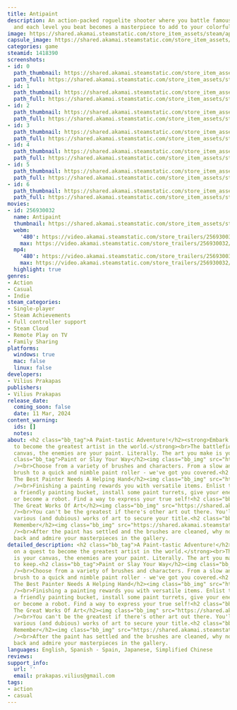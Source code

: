 ```yaml
---
title: Antipaint
description: An action-packed roguelite shooter where you battle famous works of art
  and each level you beat becomes a masterpiece to add to your colorful collection.
image: https://shared.akamai.steamstatic.com/store_item_assets/steam/apps/1418390/header.jpg?t=1726637937
capsule_image: https://shared.akamai.steamstatic.com/store_item_assets/steam/apps/1418390/capsule_231x87.jpg?t=1726637937
categories: game
steamid: 1418390
screenshots:
- id: 0
  path_thumbnail: https://shared.akamai.steamstatic.com/store_item_assets/steam/apps/1418390/ss_ec206ea89b55bb98334225919d921532d8dd80b3.600x338.jpg?t=1726637937
  path_full: https://shared.akamai.steamstatic.com/store_item_assets/steam/apps/1418390/ss_ec206ea89b55bb98334225919d921532d8dd80b3.1920x1080.jpg?t=1726637937
- id: 1
  path_thumbnail: https://shared.akamai.steamstatic.com/store_item_assets/steam/apps/1418390/ss_f8156b0417096e12a4d1d3f02c677244b693f833.600x338.jpg?t=1726637937
  path_full: https://shared.akamai.steamstatic.com/store_item_assets/steam/apps/1418390/ss_f8156b0417096e12a4d1d3f02c677244b693f833.1920x1080.jpg?t=1726637937
- id: 2
  path_thumbnail: https://shared.akamai.steamstatic.com/store_item_assets/steam/apps/1418390/ss_04e82acf6f7a470be5bae6e0113290233bd59f8c.600x338.jpg?t=1726637937
  path_full: https://shared.akamai.steamstatic.com/store_item_assets/steam/apps/1418390/ss_04e82acf6f7a470be5bae6e0113290233bd59f8c.1920x1080.jpg?t=1726637937
- id: 3
  path_thumbnail: https://shared.akamai.steamstatic.com/store_item_assets/steam/apps/1418390/ss_afc8bf3692cf9dca4e5cd95651b68b792e7adfea.600x338.jpg?t=1726637937
  path_full: https://shared.akamai.steamstatic.com/store_item_assets/steam/apps/1418390/ss_afc8bf3692cf9dca4e5cd95651b68b792e7adfea.1920x1080.jpg?t=1726637937
- id: 4
  path_thumbnail: https://shared.akamai.steamstatic.com/store_item_assets/steam/apps/1418390/ss_164ef669118a1c1d2f86f63793e5d222f266f60e.600x338.jpg?t=1726637937
  path_full: https://shared.akamai.steamstatic.com/store_item_assets/steam/apps/1418390/ss_164ef669118a1c1d2f86f63793e5d222f266f60e.1920x1080.jpg?t=1726637937
- id: 5
  path_thumbnail: https://shared.akamai.steamstatic.com/store_item_assets/steam/apps/1418390/ss_688f5a139cbfa3f6bb2d3f57caed644cef7e10f9.600x338.jpg?t=1726637937
  path_full: https://shared.akamai.steamstatic.com/store_item_assets/steam/apps/1418390/ss_688f5a139cbfa3f6bb2d3f57caed644cef7e10f9.1920x1080.jpg?t=1726637937
- id: 6
  path_thumbnail: https://shared.akamai.steamstatic.com/store_item_assets/steam/apps/1418390/ss_8c5cab1433e245773333a621d463f2cdd2b7088b.600x338.jpg?t=1726637937
  path_full: https://shared.akamai.steamstatic.com/store_item_assets/steam/apps/1418390/ss_8c5cab1433e245773333a621d463f2cdd2b7088b.1920x1080.jpg?t=1726637937
movies:
- id: 256930032
  name: Antipaint
  thumbnail: https://shared.akamai.steamstatic.com/store_item_assets/steam/apps/256930032/movie.293x165.jpg?t=1683091939
  webm:
    '480': https://video.akamai.steamstatic.com/store_trailers/256930032/movie480_vp9.webm?t=1683091939
    max: https://video.akamai.steamstatic.com/store_trailers/256930032/movie_max_vp9.webm?t=1683091939
  mp4:
    '480': https://video.akamai.steamstatic.com/store_trailers/256930032/movie480.mp4?t=1683091939
    max: https://video.akamai.steamstatic.com/store_trailers/256930032/movie_max.mp4?t=1683091939
  highlight: true
genres:
- Action
- Casual
- Indie
steam_categories:
- Single-player
- Steam Achievements
- Full controller support
- Steam Cloud
- Remote Play on TV
- Family Sharing
platforms:
  windows: true
  mac: false
  linux: false
developers:
- Vilius Prakapas
publishers:
- Vilius Prakapas
release_date:
  coming_soon: false
  date: 11 Mar, 2024
content_warning:
  ids: []
  notes:
about: <h2 class="bb_tag">A Paint-tastic Adventure!</h2><strong>Embark on a quest
  to become the greatest artist in the world.</strong><br>The battlefield is your
  canvas, the enemies are your paint. Literally. The art you make is yours to keep.<h2
  class="bb_tag">Paint or Slay Your Way</h2><img class="bb_img" src="https://shared.akamai.steamstatic.com/store_item_assets/steam/apps/1418390/extras/brush_previews.gif?t=1726637937"
  /><br>Choose from a variety of brushes and characters. From a slow and steady thick
  brush to a quick and nimble paint roller - we've got you covered.<h2 class="bb_tag">Even
  The Best Painter Needs A Helping Hand</h2><img class="bb_img" src="https://shared.akamai.steamstatic.com/store_item_assets/steam/apps/1418390/extras/item_previews.gif?t=1726637937"
  /><br>Finishing a painting rewards you with versatile items. Enlist the help of
  a friendly painting bucket, install some paint turrets, give your enemies moustaches
  or become a robot. Find a way to express your true self!<h2 class="bb_tag">Face
  The Great Works Of Art</h2><img class="bb_img" src="https://shared.akamai.steamstatic.com/store_item_assets/steam/apps/1418390/extras/boss_preview.png?t=1726637937"
  /><br>You can't be the greatest if there's other art out there. You'll have to defeat
  various (and dubious) works of art to secure your title.<h2 class="bb_tag">Art to
  Remember</h2><img class="bb_img" src="https://shared.akamai.steamstatic.com/store_item_assets/steam/apps/1418390/extras/Gallery_Final.gif?t=1726637937"
  /><br>After the paint has settled and the brushes are cleaned, why not take a step
  back and admire your masterpieces in the gallery.
detailed_description: <h2 class="bb_tag">A Paint-tastic Adventure!</h2><strong>Embark
  on a quest to become the greatest artist in the world.</strong><br>The battlefield
  is your canvas, the enemies are your paint. Literally. The art you make is yours
  to keep.<h2 class="bb_tag">Paint or Slay Your Way</h2><img class="bb_img" src="https://shared.akamai.steamstatic.com/store_item_assets/steam/apps/1418390/extras/brush_previews.gif?t=1726637937"
  /><br>Choose from a variety of brushes and characters. From a slow and steady thick
  brush to a quick and nimble paint roller - we've got you covered.<h2 class="bb_tag">Even
  The Best Painter Needs A Helping Hand</h2><img class="bb_img" src="https://shared.akamai.steamstatic.com/store_item_assets/steam/apps/1418390/extras/item_previews.gif?t=1726637937"
  /><br>Finishing a painting rewards you with versatile items. Enlist the help of
  a friendly painting bucket, install some paint turrets, give your enemies moustaches
  or become a robot. Find a way to express your true self!<h2 class="bb_tag">Face
  The Great Works Of Art</h2><img class="bb_img" src="https://shared.akamai.steamstatic.com/store_item_assets/steam/apps/1418390/extras/boss_preview.png?t=1726637937"
  /><br>You can't be the greatest if there's other art out there. You'll have to defeat
  various (and dubious) works of art to secure your title.<h2 class="bb_tag">Art to
  Remember</h2><img class="bb_img" src="https://shared.akamai.steamstatic.com/store_item_assets/steam/apps/1418390/extras/Gallery_Final.gif?t=1726637937"
  /><br>After the paint has settled and the brushes are cleaned, why not take a step
  back and admire your masterpieces in the gallery.
languages: English, Spanish - Spain, Japanese, Simplified Chinese
reviews:
support_info:
  url: ''
  email: prakapas.vilius@gmail.com
tags:
- action
- casual
---
```



